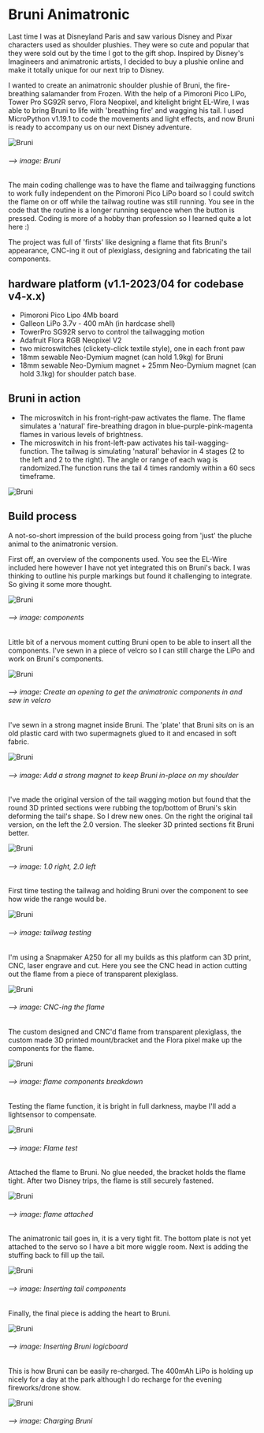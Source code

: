 # Bruni Animatronic

Last time I was at Disneyland Paris and saw various Disney and Pixar characters used as shoulder plushies. They were so cute and popular that they were sold out by the time I got to the gift shop. Inspired by Disney's Imagineers and animatronic artists, I decided to buy a plushie online and make it totally unique for our next trip to Disney. 


I wanted to create an animatronic shoulder plushie of Bruni, the fire-breathing salamander from Frozen. With the help of a Pimoroni Pico LiPo, Tower Pro SG92R servo, Flora Neopixel, and kitelight bright EL-Wire, I was able to bring Bruni to life with 'breathing fire' and wagging his tail. I used MicroPython v1.19.1 to code the movements and light effects, and now Bruni is ready to accompany us on our next Disney adventure.

![Bruni](https://github.com/jinjirosan/Bruni_Animatronic/blob/main/images/IMG_1683.jpeg)
###### --> image: Bruni


The main coding challenge was to have the flame and tailwagging functions to work fully independent on the Pimoroni Pico LiPo board so I could switch the flame on or off while the tailwag routine was still running. You see in the code that the routine is a longer running sequence when the button is pressed. Coding is more of a hobby than profession so I learned quite a lot here :)


The project was full of 'firsts' like designing a flame that fits Bruni's appearance, CNC-ing it out of plexiglass, designing and fabricating the tail components.

## hardware platform (v1.1-2023/04 for codebase v4-x.x)
- Pimoroni Pico Lipo 4Mb board
- Galleon LiPo 3.7v - 400 mAh (in hardcase shell)
- TowerPro SG92R servo to control the tailwagging motion
- Adafruit Flora RGB Neopixel V2
- two microswitches (clickety-click textile style), one in each front paw
- 18mm sewable Neo-Dymium magnet (can hold 1.9kg) for Bruni
- 18mm sewable Neo-Dymium magnet + 25mm Neo-Dymium magnet (can hold 3.1kg) for shoulder patch base.

## Bruni in action
- The microswitch in his front-right-paw activates the flame. The flame simulates a 'natural' fire-breathing dragon in blue-purple-pink-magenta flames in various levels of brightness.
- The microswitch in his front-left-paw activates his tail-wagging-function. The tailwag is simulating 'natural' behavior in 4 stages (2 to the left and 2 to the right). The angle or range of each wag is randomized.The function runs the tail 4 times randomly within a 60 secs timeframe.

![Bruni](https://github.com/jinjirosan/Bruni_Animatronic/blob/main/images/IMG_1684_MOV-demo.gif)

## Build process

A not-so-short impression of the build process going from 'just' the pluche animal to the animatronic version.


First off, an overview of the components used. You see the EL-Wire included here however I have not yet integrated this on Bruni's back. I was thinking to outline his purple markings but found it challenging to integrate. So giving it some more thought.

![Bruni](https://github.com/jinjirosan/Bruni_Animatronic/blob/main/images/IMG_1705-components.jpeg)
###### --> image: components

Little bit of a nervous moment cutting Bruni open to be able to insert all the components. I've sewn in a piece of velcro so I can still charge the LiPo and work on Bruni's components.

![Bruni](https://github.com/jinjirosan/Bruni_Animatronic/blob/main/images/IMG_1643-velcro.jpeg)
###### --> image: Create an opening to get the animatronic components in and sew in velcro

I've sewn in a strong magnet inside Bruni. The 'plate' that Bruni sits on is an old plastic card with two supermagnets glued to it and encased in soft fabric.

![Bruni](https://github.com/jinjirosan/Bruni_Animatronic/blob/main/images/IMG_1644-magnet.jpeg)
###### --> image: Add a strong magnet to keep Bruni in-place on my shoulder

I've made the original version of the tail wagging motion but found that the round 3D printed sections were rubbing the top/bottom of Bruni's skin deforming the tail's shape. So I drew new ones. On the right the original tail version, on the left the 2.0 version. The sleeker 3D printed sections fit Bruni better.

![Bruni](https://github.com/jinjirosan/Bruni_Animatronic/blob/main/images/IMG_1675-tail-versions.jpeg)
###### --> image: 1.0 right, 2.0 left

First time testing the tailwag and holding Bruni over the component to see how wide the range would be.

![Bruni](https://github.com/jinjirosan/Bruni_Animatronic/blob/main/images/IMG_1571_MOV-tailwag-test.gif)
###### --> image: tailwag testing

I'm using a Snapmaker A250 for all my builds as this platform can 3D print, CNC, laser engrave and cut. Here you see the CNC head in action cutting out the flame from a piece of transparent plexiglass.

![Bruni](https://github.com/jinjirosan/Bruni_Animatronic/blob/main/images/IMG_1604_MOV-cutting-flame.gif)
###### --> image: CNC-ing the flame

The custom designed and CNC'd flame from transparent plexiglass, the custom made 3D printed mount/bracket and the Flora pixel make up the components for the flame.

![Bruni](https://github.com/jinjirosan/Bruni_Animatronic/blob/main/images/IMG_1635-flame-components.jpeg)
###### --> image: flame components breakdown

Testing the flame function, it is bright in full darkness, maybe I'll add a lightsensor to compensate.

![Bruni](https://github.com/jinjirosan/Bruni_Animatronic/blob/main/images/IMG_1634_MOV-flame-test.gif)
###### --> image: Flame test

Attached the flame to Bruni. No glue needed, the bracket holds the flame tight. After two Disney trips, the flame is still securely fastened.

![Bruni](https://github.com/jinjirosan/Bruni_Animatronic/blob/main/images/IMG_1679-flame-attached.jpeg)
###### --> image: flame attached

The animatronic tail goes in, it is a very tight fit. The bottom plate is not yet attached to the servo so I have a bit more wiggle room. Next is adding the stuffing back to fill up the tail.

![Bruni](https://github.com/jinjirosan/Bruni_Animatronic/blob/main/images/IMG_1677-inserting-tail.jpeg)
###### --> image: Inserting tail components

Finally, the final piece is adding the heart to Bruni.

![Bruni](https://github.com/jinjirosan/Bruni_Animatronic/blob/main/images/IMG_1681-inserting-heart.jpeg)
###### --> image: Inserting Bruni logicboard

This is how Bruni can be easily re-charged. The 400mAh LiPo is holding up nicely for a day at the park although I do recharge for the evening fireworks/drone show.

![Bruni](https://github.com/jinjirosan/Bruni_Animatronic/blob/main/images/IMG_1725-charging-bruni.jpeg)
###### --> image: Charging Bruni
